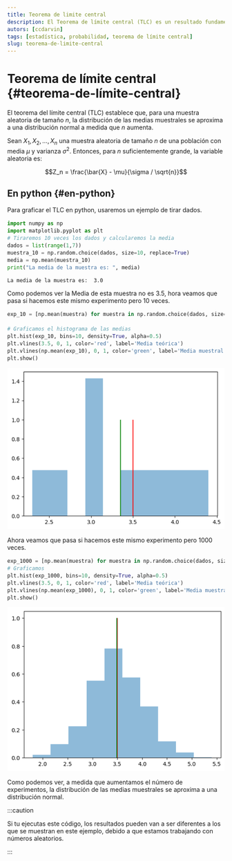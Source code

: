 ```yaml
---
title: Teorema de limite central
description: El Teorema de límite central (TLC) es un resultado fundamental en estadística.
autors: [ccdarvin]
tags: [estadística, probabilidad, teorema de límite central]
slug: teorema-de-limite-central
---
```


# Teorema de límite central {#teorema-de-límite-central}

El teorema del límite central (TLC) establece que, para una muestra
aleatoria de tamaño $n$, la distribución de las medias muestrales se
aproxima a una distribución normal a medida que $n$ aumenta.

Sean $X_1, X_2, \ldots, X_n$ una muestra aleatoria de tamaño $n$ de una
población con media $\mu$ y varianza $\sigma^2$. Entonces, para $n$
suficientemente grande, la variable aleatoria es:

$$Z_n = \frac{\bar{X} - \mu}{\sigma / \sqrt{n}}$$

## En python {#en-python}

Para graficar el TLC en python, usaremos un ejemplo de tirar dados.

``` python
import numpy as np  
import matplotlib.pyplot as plt
# Tiraremos 10 veces los dados y calcularemos la media 
dados = list(range(1,7))
muestra_10 = np.random.choice(dados, size=10, replace=True)
media = np.mean(muestra_10)
print("La media de la muestra es: ", media)
```

``` text
La media de la muestra es:  3.0
```

Como podemos ver la Media de esta muestra no es 3.5, hora veamos que
pasa si hacemos este mismo experimento pero 10 veces.

``` python
exp_10 = [np.mean(muestra) for muestra in np.random.choice(dados, size=(10, 10), replace=True)]

# Graficamos el histograma de las medias
plt.hist(exp_10, bins=10, density=True, alpha=0.5)
plt.vlines(3.5, 0, 1, color='red', label='Media teórica')
plt.vlines(np.mean(exp_10), 0, 1, color='green', label='Media muestral')
plt.show()
```

![](teorema-de-limite-central_files/figure-markdown_strict/cell-3-output-1.png)

Ahora veamos que pasa si hacemos este mismo experimento pero 1000 veces.

``` python
exp_1000 = [np.mean(muestra) for muestra in np.random.choice(dados, size=(1000, 10), replace=True)]
# Graficamos
plt.hist(exp_1000, bins=10, density=True, alpha=0.5)
plt.vlines(3.5, 0, 1, color='red', label='Media teórica')
plt.vlines(np.mean(exp_1000), 0, 1, color='green', label='Media muestral')
plt.show()
```

![](teorema-de-limite-central_files/figure-markdown_strict/cell-4-output-1.png)

Como podemos ver, a medida que aumentamos el número de experimentos, la
distribución de las medias muestrales se aproxima a una distribución
normal.

:::caution

Si tu ejecutas este código, los resultados pueden van a ser diferentes a
los que se muestran en este ejemplo, debido a que estamos trabajando con
números aleatorios.

:::


